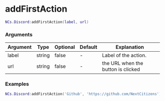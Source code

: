 # addFirstAction

```lua
NCs.Discord:addFirstAction(label, url)
```

### Arguments
| Argument | Type   | Optional | Default | Explanation                        |
|----------|--------|----------|---------|------------------------------------|
| label    | string | false    | -       | Label of the action.               |
| url      | string | false    | -       | the URL when the button is clicked |

### Examples

```lua
NCs.Discord:addFirstAction('Github', 'https://github.com/NextCitizens')
```